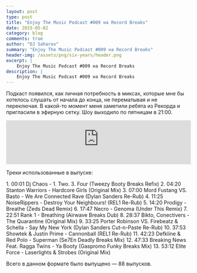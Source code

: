 ```yaml
---
layout: post
type: post
title: "Enjoy The Music Podcast #009 на Record Breaks"
date: 2015-05-02
category: blog
comments: true
author: "DJ Saharov"
summary: "Enjoy The Music Podcast #009 на Record Breaks"
header-img: /assets/png/six-years/header.png
excerpt: |
    Enjoy The Music Podcast #009 на Record Breaks
description: |
    Enjoy The Music Podcast #009 на Record Breaks
---
```


<p>
<span class="firstcharacter">П</span>одкаст появился, как личная потребность в миксах, которые мне бы хотелось слушать от начала до конца, не перематывая и не переключая. В какой-то момент меня заметили ребята из Рекорда и пригласили в эфирную сетку. Шоу выходило по пятницам в 21:00.
</p>

<iframe width="100%" height="120" src="https://player-widget.mixcloud.com/widget/iframe/?hide_cover=1&feed=%2Fdjsaharovofficial%2Fdj-saharov-enjoy-the-music-podcast-009%2F" frameborder="0" allow="encrypted-media; fullscreen; autoplay; idle-detection; speaker-selection; web-share;" ></iframe>

<p>Треки использованные в выпуске:</p>
1. 00:01 Dj Chaos - 1. Two. 3. Four (Tweezy Booty Breaks Refix)
2. 04:20 Stanton Warriors - Hardcore Girls (Original Mix)
3. 07:00 Mord Fustang VS. Basto - We Are Connected Rave (Dylan Sanders Re-Rub)
4. 11:25 NoiseRippers - Destroy Your Neighbours! (REL1 Re-Rub)
5. 14:20 Prodigy - Breathe (Zeds Dead Remix)
6. 17:47 Necro - Genoma (Under This Remix)
7. 22:51 Rank 1 - Breathing (Airwave Breaks Dub)
8. 28:37 Bikto, Conectivers - The Quarantine (Original Mix)
9. 33:25 Porter Robinson VS. Firebeatz & Schella - Say My New York (Dylan Sanders Cut-n-Paste Re-Rub)
10. 37:53 Showtek & Justin Prime - Cannonball (REL1 Re-Rub)
11. 42:23 Defkline & Red Polo - Superman (Se7En Deadly Breaks Mix)
12. 47:33 Breaking News Feat. Ragga Twins - Ya Booty (Gaspromo Funky Breaks Mix)
13. 53:12 Elite Force - Laserlights & Strobes (Original Mix)

<p>Всего в данном формате было выпущено &mdash; 88 выпусков.</p>